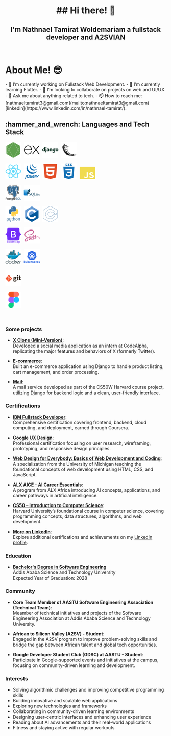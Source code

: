 <h1 align = "center">## Hi there! 👋 </h1>
<h2 align = "center">I'm Nathnael Tamirat Woldemariam a fullstack developer and A2SVIAN</h2>
<br>
<h1>About Me! 😎</h1>
- 🔭 I’m currently working on Fullstack Web Development.
- 🌱 I’m currently learning Flutter.
- 👯 I’m looking to collaborate on projects on web and UI/UX.
- 💬 Ask me about anything related to tech.
- 📫 How to reach me: [nathnaeltamirat3@gmail.com](mailto:nathnaeltamirat3@gmail.com) [linkedin](https://www.linkedin.com/in/nathnael-tamirat/).
<br>
<h2> :hammer_and_wrench: Languages and Tech Stack</h2>
<div>
  <img src="https://github.com/devicons/devicon/blob/master/icons/nodejs/nodejs-plain.svg" title="NodeJS" alt="NodeJS" width="50" height="50"/>&nbsp;
  <img src="https://github.com/devicons/devicon/blob/master/icons/express/express-original.svg" title="Express" alt="Express" width="50" height="50"/>&nbsp;
  <img src="https://github.com/devicons/devicon/blob/master/icons/django/django-plain-wordmark.svg" title="Django" alt="Django" width="50" height="50"/>&nbsp;
  <img src="https://github.com/devicons/devicon/blob/master/icons/flask/flask-original.svg" title="Flask" alt="Flask" width="50" height="50"/>&nbsp;
  
  <img src="https://github.com/devicons/devicon/blob/master/icons/react/react-original.svg" title="React" alt="React" width="50" height="50"/>&nbsp;
  <img src="https://github.com/devicons/devicon/blob/master/icons/jquery/jquery-plain-wordmark.svg" title="jQuery" alt="jQuery" width="50" height="50"/>&nbsp;
  <img src="https://github.com/devicons/devicon/blob/master/icons/html5/html5-plain.svg" title="HTML5" alt="HTML5" width="50" height="50"/>&nbsp;
  <img src="https://github.com/devicons/devicon/blob/master/icons/css3/css3-plain-wordmark.svg" title="CSS3" alt="CSS3" width="50" height="50"/>&nbsp;
  <img src="https://github.com/devicons/devicon/blob/master/icons/javascript/javascript-plain.svg" title="JavaScript" alt="JavaScript" width="50" height="40"/>&nbsp;
  
  <img src="https://github.com/devicons/devicon/blob/master/icons/postgresql/postgresql-original-wordmark.svg" title="PostgreSQL" alt="PostgreSQL" width="50" height="50"/>&nbsp;
  <img src="https://github.com/devicons/devicon/blob/master/icons/sqlite/sqlite-original-wordmark.svg" title="SQLite" alt="SQLite" width="50" height="50"/>&nbsp;
  
  <img src="https://github.com/devicons/devicon/blob/master/icons/python/python-original-wordmark.svg" title="Python" alt="Python" width="50" height="50"/>&nbsp;
  <img src="https://github.com/devicons/devicon/blob/master/icons/c/c-original.svg" title="C" alt="C" width="50" height="50"/>&nbsp;
  <img src="https://github.com/devicons/devicon/blob/master/icons/cplusplus/cplusplus-line.svg" title="C++" alt="C++" width="50" height="50"/>&nbsp;
  
  <img src="https://github.com/devicons/devicon/blob/master/icons/bootstrap/bootstrap-plain-wordmark.svg" title="Bootstrap" alt="Bootstrap" width="50" height="50"/>&nbsp;
  <img src="https://github.com/devicons/devicon/blob/master/icons/sass/sass-original.svg" title="Sass" alt="Sass" width="50" height="50"/>&nbsp;
  
  <img src="https://github.com/devicons/devicon/blob/master/icons/docker/docker-original-wordmark.svg" title="Docker" alt="Docker" width="50" height="50"/>&nbsp;
  <img src="https://github.com/devicons/devicon/blob/master/icons/kubernetes/kubernetes-plain-wordmark.svg" title="Kubernetes" alt="Kubernetes" width="50" height="50"/>&nbsp;
  
  <img src="https://github.com/devicons/devicon/blob/master/icons/git/git-original-wordmark.svg" title="Git" alt="Git" width="50" height="50"/>&nbsp;
  
  <img src="https://github.com/devicons/devicon/blob/master/icons/figma/figma-original.svg" title="Figma" alt="Figma" width="50" height="50"/>&nbsp;
</div>
<br>

### Some projects
- **[X Clone (Mini-Version)](https://github.com/nathnaeltamirat/CodeAlpha_Social-Media-Platform)**:  
  Developed a social media application as an intern at CodeAlpha, replicating the major features and behaviors of X (formerly Twitter).

- **[E-commerce](https://github.com/nathnaeltamirat/CodeAlpha_Simple-E-commerce-Store)**:  
  Built an e-commerce application using Django to handle product listing, cart management, and order processing.

- **[Mail](https://github.com/nathnaeltamirat/CS50W/tree/main/mail)**:  
  A mail service developed as part of the CS50W Harvard course project, utilizing Django for backend logic and a clean, user-friendly interface.


### Certifications
- **[IBM Fullstack Developer](https://www.coursera.org/account/accomplishments/professional-cert/G3DGLFTAZCN0)**:  
  Comprehensive certification covering frontend, backend, cloud computing, and deployment, earned through Coursera.

- **[Google UX Design](https://www.coursera.org/account/accomplishments/professional-cert/B0HCD1NBHG19)**:  
  Professional certification focusing on user research, wireframing, prototyping, and responsive design principles.

- **[Web Design for Everybody: Basics of Web Development and Coding](https://www.coursera.org/account/accomplishments/specialization/EVWMDMRXAN8Z)**:  
  A specialization from the University of Michigan teaching the foundational concepts of web development using HTML, CSS, and JavaScript.

- **[ALX AICE - AI Career Essentials](https://intranet.alxswe.com/certificates/G6xzPFYEM3)**:  
  A program from ALX Africa introducing AI concepts, applications, and career pathways in artificial intelligence.

- **[CS50 – Introduction to Computer Science](https://certificates.cs50.io/72d146c3-0b45-4689-9ce2-07415d5444d1)**:  
  Harvard University’s foundational course in computer science, covering programming concepts, data structures, algorithms, and web development.

- **[More on LinkedIn](https://www.linkedin.com/in/nathnael-tamirat/)**:  
  Explore additional certifications and achievements on my [LinkedIn profile](https://www.linkedin.com/in/nathnael-tamirat/).

### Education
- **[Bachelor's Degree in Software Engineering](http://www.aastu.edu.et/)**  
  Addis Ababa Science and Technology University  
  Expected Year of Graduation: 2028


### Community
- **Core Team Member of AASTU Software Engineering Association (Technical Team)**:  
Meamber of technical initiatives and projects of the Software Engineering Association at Addis Ababa Science and Technology University.

- **African to Silicon Valley (A2SV) - Student**:  
  Engaged in the A2SV program to improve problem-solving skills and bridge the gap between African talent and global tech opportunities.

- **Google Developer Student Club (GDSC) at AASTU - Student**:  
  Participate in Google-supported events and initiatives at the campus, focusing on community-driven learning and development.

### Interests
- Solving algorithmic challenges and improving competitive programming skills  
- Building innovative and scalable web applications  
- Exploring new technologies and frameworks  
- Collaborating in community-driven learning environments  
- Designing user-centric interfaces and enhancing user experience  
- Reading about AI advancements and their real-world applications  
- Fitness and staying active with regular workouts

